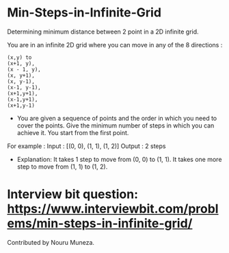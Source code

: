 # Min-Steps-in-Infinite-Grid
Determining minimum distance between 2 point in a 2D infinite grid. 

You are in an infinite 2D grid where you can move in any of the 8 directions :

    (x,y) to 
    (x+1, y), 
    (x - 1, y), 
    (x, y+1), 
    (x, y-1), 
    (x-1, y-1), 
    (x+1,y+1), 
    (x-1,y+1), 
    (x+1,y-1) 

* You are given a sequence of points and the order in which you need to cover the points. Give the minimum number of steps in which you can achieve it. You start from the first point.

For example :
Input : [(0, 0), (1, 1), (1, 2)]
Output : 2 steps

* Explanation:
It takes 1 step to move from (0, 0) to (1, 1). It takes one more step to move from (1, 1) to (1, 2).

# Interview bit question: https://www.interviewbit.com/problems/min-steps-in-infinite-grid/


Contributed by Nouru Muneza. 
    
